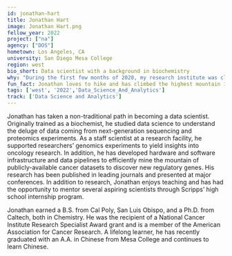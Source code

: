 ```yaml
---
id: jonathan-hart
title: Jonathan Hart
image: Jonathan Hart.png
fellow_year: 2022
project: ["na"]
agency: ["DOS"]
hometown: Los Angeles, CA
university: San Diego Mesa College
region: west
bio_short: Data scientist with a background in biochemistry
why: "During the first few months of 2020, my research institute was closed, and I volunteered to do COVID-19 research in a laboratory. I felt like we were tackling big problems to benefit society. When the time came to look for a new position, I came across the U.S. Digital Corps. It was outside of my field, but I have experience in data science. USDC is open to those who have taken a nontraditional path, and I was excited to see how fellows' projects will impact society."
fun_fact: Jonathan loves to hike and has climbed the highest mountain in the continental United States (Mt. Whitney in California). The last major mountain he's been up is Mt. Emei in China. Climbing all 5 of the Taoist sacred mountains in China is on his bucket list.
tags: ['west', '2022','Data_Science_And_Analytics']
track: ['Data Science and Analytics']
---
```


Jonathan has taken a non-traditional path in becoming a data scientist. Originally trained as a biochemist, he studied data science to understand the deluge of data coming from next-generation sequencing and proteomics experiments. As a staff scientist at a research facility, he supported researchers’ genomics experiments to yield insights into oncology research. In addition, he has developed hardware and software infrastructure and data pipelines to efficiently mine the mountain of publicly-available cancer datasets to discover new regulatory genes. His research has been published in leading journals and presented at major conferences. In addition to research, Jonathan enjoys teaching and has had the opportunity to mentor several aspiring scientists through Scripps’ high school internship program.

Jonathan earned a B.S. from Cal Poly, San Luis Obispo, and a Ph.D. from Caltech, both in Chemistry. He was the recipient of a National Cancer Institute Research Specialist Award grant and is a member of the American Association for Cancer Research. A lifelong learner, he has recently graduated with an A.A. in Chinese from Mesa College and continues to learn Chinese.

